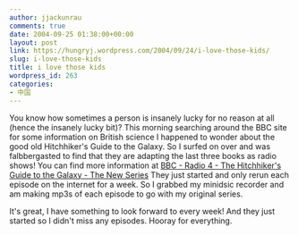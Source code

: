 ```yaml
---
author: jjackunrau
comments: true
date: 2004-09-25 01:38:00+00:00
layout: post
link: https://hungryj.wordpress.com/2004/09/24/i-love-those-kids/
slug: i-love-those-kids
title: i love those kids
wordpress_id: 263
categories:
- 中国
---
```


You know how sometimes a person is insanely lucky for no reason at all (hence the insanely lucky bit)?  This morning searching around the BBC site for some information on British science I happened to wonder about the good old Hitchhiker's Guide to the Galaxy.  So I surfed on over and was falbbergasted to find that they are adapting the last three books as radio shows!  You can find more information at [BBC - Radio 4 - The Hitchhiker's Guide to the Galaxy - The New Series](http://www.bbc.co.uk/radio4/hitchhikers/newseries.shtml)  They just started and only rerun each episode on the internet for a week.  So I grabbed my minidsic recorder and am making mp3s of each episode to go with my original series.
  

  
It's great, I have something to look forward to every week!  And they just started so I didn't miss any episodes.  Hooray for everything.

